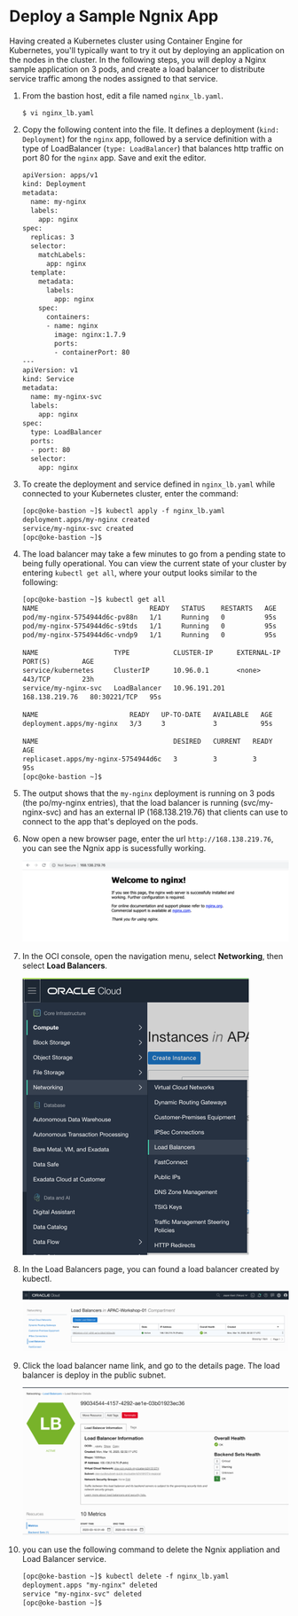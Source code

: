 # Deploy a Sample Ngnix App

Having created a Kubernetes cluster using Container Engine for Kubernetes, you'll typically want to try it out by deploying an application on the nodes in the cluster. In the following steps, you will deploy a Nginx sample application on 3 pods, and create a load balancer to distribute service traffic among the nodes assigned to that service. 

1. From the bastion host, edit a file named `nginx_lb.yaml`.

   ```
   $ vi nginx_lb.yaml
   ```

2. Copy the following content into the file. It defines a deployment (`kind: Deployment`) for the `nginx` app, followed by a service definition with a type of LoadBalancer (`type: LoadBalancer`) that balances http traffic on port 80 for the `nginx` app. Save and exit the editor.

   ```
   apiVersion: apps/v1
   kind: Deployment
   metadata:
     name: my-nginx
     labels:
       app: nginx
   spec:
     replicas: 3
     selector:
       matchLabels:
         app: nginx
     template:
       metadata:
         labels:
           app: nginx
       spec:
         containers:
         - name: nginx
           image: nginx:1.7.9
           ports:
           - containerPort: 80
   ---
   apiVersion: v1
   kind: Service
   metadata:
     name: my-nginx-svc
     labels:
       app: nginx
   spec:
     type: LoadBalancer
     ports:
     - port: 80
     selector:
       app: nginx
   ```

3. To create the deployment and service defined in `nginx_lb.yaml` while connected to your Kubernetes cluster, enter the command:

   ```
   [opc@oke-bastion ~]$ kubectl apply -f nginx_lb.yaml
   deployment.apps/my-nginx created
   service/my-nginx-svc created
   [opc@oke-bastion ~]$ 
   ```

4. The load balancer may take a few minutes to go from a pending state to being fully operational. You can view the current state of your cluster by entering `kubectl get all`, where your output looks similar to the following:

   ```
   [opc@oke-bastion ~]$ kubectl get all
   NAME                            READY   STATUS    RESTARTS   AGE
   pod/my-nginx-5754944d6c-pv88n   1/1     Running   0          95s
   pod/my-nginx-5754944d6c-s9tds   1/1     Running   0          95s
   pod/my-nginx-5754944d6c-vndp9   1/1     Running   0          95s
   
   NAME                   TYPE           CLUSTER-IP      EXTERNAL-IP      PORT(S)        AGE
   service/kubernetes     ClusterIP      10.96.0.1       <none>           443/TCP        23h
   service/my-nginx-svc   LoadBalancer   10.96.191.201   168.138.219.76   80:30221/TCP   95s
   
   NAME                       READY   UP-TO-DATE   AVAILABLE   AGE
   deployment.apps/my-nginx   3/3     3            3           95s
   
   NAME                                  DESIRED   CURRENT   READY   AGE
   replicaset.apps/my-nginx-5754944d6c   3         3         3       95s
   [opc@oke-bastion ~]$ 
   ```

5. The output shows that the `my-nginx` deployment is running on 3 pods (the po/my-nginx entries), that the load balancer is running (svc/my-nginx-svc) and has an external IP (168.138.219.76) that clients can use to connect to the app that's deployed on the pods.

6. Now open a new browser page, enter the url `http://168.138.219.76`, you can see the Ngnix app is sucessfully working.

   ![image-20200316105543721](images/image-20200316105543721.png)

7. In the OCI console, open the navigation menu, select **Networking**, then select **Load Balancers**.

   <img src="images/image-20200316103914685.png" alt="image-20200316103914685" style="zoom:50%;" />

8. In the Load Balancers page, you can found a load balancer created by kubectl. 

   ![image-20200316104811472](images/image-20200316104811472.png)

9. Click the load balancer name link, and go to the details page. The load balancer is deploy in the public subnet.

   ![image-20200316105019492](images/image-20200316105019492.png)

10. you can use the following command to delete the Ngnix appliation and Load Balancer service.

    ```
    [opc@oke-bastion ~]$ kubectl delete -f nginx_lb.yaml 
    deployment.apps "my-nginx" deleted
    service "my-nginx-svc" deleted
    [opc@oke-bastion ~]$
    ```

    

